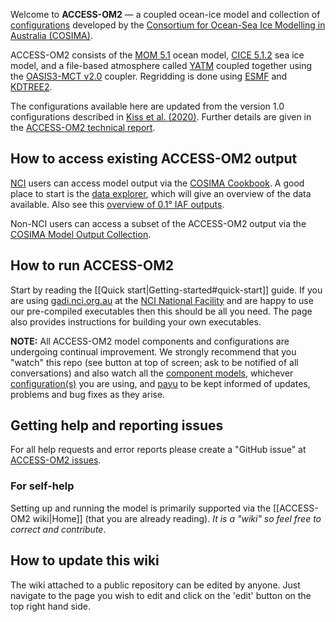 
Welcome to **ACCESS-OM2** &mdash; a coupled ocean-ice model and collection of [configurations](http://cosima.org.au/index.php/models/) developed by the [Consortium for Ocean-Sea Ice Modelling in Australia (COSIMA)](http://cosima.org.au/).

ACCESS-OM2 consists of the [MOM 5.1](https://mom-ocean.github.io) ocean model, [CICE 5.1.2](https://github.com/CICE-Consortium/CICE-svn-trunk/tree/cice-5.1.2) sea ice model, and a file-based atmosphere called [YATM](https://github.com/COSIMA/libaccessom2) coupled together using the [OASIS3-MCT v2.0](https://portal.enes.org/oasis) coupler. Regridding is done using [ESMF](https://www.earthsystemcog.org/projects/esmf/) and [KDTREE2](https://github.com/jmhodges/kdtree2).

The configurations available here are updated from the version 1.0 configurations described in [Kiss et al. (2020)](https://doi.org/10.5194/gmd-13-401-2020). Further details are given in the [ACCESS-OM2 technical report](https://github.com/COSIMA/ACCESS-OM2-1-025-010deg-report).

## How to access existing ACCESS-OM2 output

[NCI](http://nci.org.au) users can access model output via the [COSIMA Cookbook](https://github.com/COSIMA/cosima-cookbook). A good place to start is the [data explorer](https://nbviewer.jupyter.org/github/COSIMA/cosima-recipes/blob/master/Tutorials/Using_Explorer_tools.ipynb), which will give an overview of the data available. Also see this [overview of 0.1° IAF outputs](http://cosima.org.au/index.php/2020/07/29/data-available-0-1-1958-2018-access-om2-iaf-run/).

Non-NCI users can access a subset of the ACCESS-OM2 output via the [COSIMA Model Output Collection](https://dx.doi.org/10.4225/41/5a2dc8543105a).

## How to run ACCESS-OM2

Start by reading the [[Quick start\|Getting-started#quick-start]] guide. If you are using [gadi.nci.org.au](http://nci.org.au/our-systems/hpc-systems) at the [NCI National Facility](http://nci.org.au/) and are happy to use our pre-compiled executables then this should be all you need. The page also provides instructions for building your own executables.

**NOTE:** All ACCESS-OM2 model components and configurations are undergoing continual improvement. We strongly recommend that you "watch" this repo (see button at top of screen; ask to be notified of all conversations) and also watch all the [component models](https://github.com/COSIMA/access-om2/tree/master/src), whichever [configuration(s)](https://github.com/COSIMA/access-om2/tree/master/control) you are using, and [payu](https://github.com/payu-org/payu) to be kept informed of updates, problems and bug fixes as they arise.

## Getting help and reporting issues

For all help requests and error reports please create a "GitHub issue" at [ACCESS-OM2 issues](https://github.com/COSIMA/access-om2/issues).

### For self-help

Setting up and running the model is primarily supported via the [[ACCESS-OM2 wiki|Home]] (that you are already reading). _It is a "wiki" so feel free to correct and contribute_.

## How to update this wiki

The wiki attached to a public repository can be edited by anyone. Just navigate to the page you wish to edit and click on the 'edit' button on the top right hand side.
